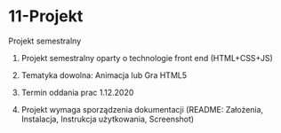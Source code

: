 # 11-Projekt
Projekt semestralny

1. Projekt semestralny oparty o technologie front end (HTML+CSS+JS)

2. Tematyka dowolna: Animacja lub Gra HTML5

3. Termin oddania prac 1.12.2020

4. Projekt wymaga sporządzenia dokumentacji (README: Założenia, Instalacja, Instrukcja użytkowania, Screenshot)
